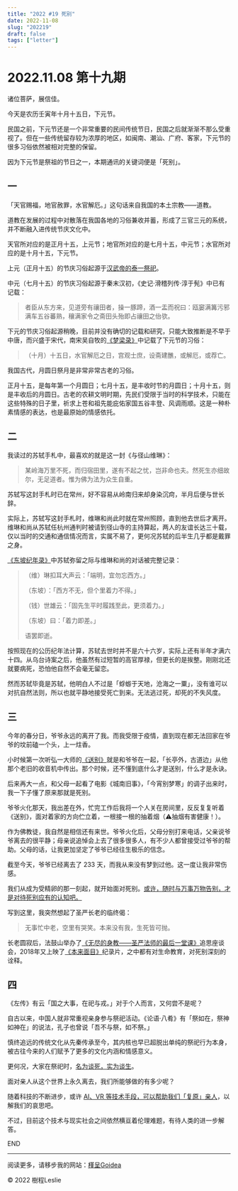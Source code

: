 ```yaml
---
title: "2022 #19 死别"
date: 2022-11-08
slug: "202219"
draft: false
tags: ["letter"]
---
```



# 2022.11.08 第十九期

诸位菩萨，展信佳。

今天是农历壬寅年十月十五日，下元节。

民国之前，下元节还是一个非常重要的民间传统节日，民国之后就渐渐不那么受重视了。但在一些传统留存较为浓厚的地区，如闽南、潮汕、广府、客家，下元节的很多习俗依然被相对完整的保留。

因为下元节是祭祖的节日之一，本期通讯的关键词便是「死别」。

## 一

「天官赐福，地官赦罪，水官解厄。」这句话来自我国的本土宗教——道教。

道教在发展的过程中对散落在我国各地的习俗兼收并蓄，形成了三官三元的系统，并不断融入进传统节庆文化中。

天官所对应的是正月十五，上元节；地官所对应的是七月十五，中元节；水官所对应的是十月十五，下元节。

上元（正月十五）的节庆习俗起源于[汉武帝的泰一祭祀](https://culture.ifeng.com/whrd/detail_2012_02/06/12314895_0.shtml)。

中元（七月十五）的节庆习俗起源于秦末汉初，《史记·滑稽列传·淳于髡》中已有记载：

> 者臣从东方来，见道旁有禳田者，操一豚蹄，酒一盂而祝曰：瓯窭满篝污邪满车五谷蕃熟，穰满家令之斋田头殆即占禳田之佁欤。

下元的节庆习俗起源稍晚，目前并没有确切的记载和研究，只能大致推断是不早于中唐，而兴盛于宋代，南宋吴自牧的[《梦梁录》](https://zh.wikisource.org/wiki/%E5%A4%A2%E7%B2%B1%E9%8C%84/%E5%8D%B706)中记载了下元节的习俗：

> （十月）十五日，水官解厄之日，宫观士庶，设斋建醮，或解厄，或荐亡。

我国古代，月圆日祭月是非常非常古老的习俗。

正月十五，是每年第一个月圆日；七月十五，是丰收时节的月圆日；十月十五，则是丰收后的月圆日。古老的农耕文明时期，先民们受限于当时的科学技术，只能在这些特殊的日子里，祈求上苍和祖先能庇佑家国五谷丰登、风调雨顺。这是一种朴素情感的表达，也是最原始的情感依托。

## 二

我读过的苏轼手札中，最喜欢的就是这一封《与径山维琳》：

> 某岭海万里不死，而归宿田里，遂有不起之忧，岂非命也夫。然死生亦细故尔，无足道者。惟为佛为法为众生自重。

苏轼写这封手札时已在常州，好不容易从岭南归来却身染沉疴，半月后便与世长辞。

实际上，苏轼写这封手札时，维琳和尚此时就在常州照顾，直到他去世后才离开。维琳和尚从苏轼任杭州通判时被请到径山寺的主持算起，两人的友谊长达三十载，仅以当时的交通和通信情况而言，实属不易了，更何况苏轼的后半生几乎都是戴罪之身。

[《东坡纪年录》](https://www.dropbox.com/s/n61akxhozw3r272/%E4%B8%9C%E5%9D%A1%E7%BA%AA%E5%B9%B4%E5%BD%95.%E7%8E%8B%E7%8A%B6%E5%85%83%E9%9B%86%E7%99%BE%E5%AE%B6%E6%B3%A8%E5%88%86%E7%B1%BB%E4%B8%9C%E5%9D%A1%E5%85%88%E7%94%9F%E8%AF%97.%E5%AE%8B%E6%9C%AB%E5%BB%BA%E5%AE%89%E9%AD%8F%E5%BF%A0%E5%8D%BF%E5%88%8A%E6%9C%AC.pdf?dl=0)中苏轼弥留之际与维琳和尚的对话被完整记录：

> （维）琳扣耳大声云：「端明，宜勿忘西方。」
>
> （东坡）：「西方不无，但个里着力不得。」
>
> （钱）世雄云：「固先生平时履践至此，更须着力。」
>
> （东坡）曰：「着力即差。」
>
> 语罢即逝。

按照现在的公历纪年法计算，苏轼去世时并不是六十六岁，实际上还有半年才满六十四。从乌台诗案之后，他虽然有过短暂的高官厚禄，但更长的是挨整。刚刚北还就要病死，恐怕他自然不会毫无留恋。

然而苏轼毕竟是苏轼，他明白人不过是「蜉蝣于天地，沧海之一粟」，没有谁可以对抗自然法则，所以也就平静地接受死亡到来。无法逃过死，却死的不失风度。

## 三

今年的春分日，爷爷永远的离开了我。而我受限于疫情，直到现在都无法回家在爷爷的坟前磕一个头，上一炷香。

小时候第一次听弘一大师的[《送别》](https://open.spotify.com/track/7nPjn5cDuompjke9m6buL8?si=2406c610ce6045b5)就是和爷爷在一起，「长亭外，古道边」从他那个老旧的收音机中传出。那个时候，还不懂到底什么才是送别，什么才是永诀。

后来再大一点，和父母一起看了电影《城南旧事》，「今宵别梦寒」的调子出来时，我一下子懂了原来那就是死别。

爷爷火化那天，我出差在外，忙完工作后我将一个人关在房间里，反反复复听着《送别》，面对着家的方向伫立着，一根接一根的抽着烟（⚠️抽烟有害健康！）。

作为佛教徒，我自然是相信还有来世。爷爷火化后，父母分别打来电话，父亲说爷爷离去的很平静；母亲说追悼会上去了很多很多人，有不少人都曾接受过爷爷的帮助。父母的话，让我更加坚定了爷爷已经往生极乐的信念。

截至今天，爷爷已经离去了 233 天，而我从来没有梦到过他。这一度让我非常伤感。

我们从成为受精卵的那一刻起，就开始面对死别。[或许，随时与万事万物告别，才是对待死别应有的认知吧。](https://mini.caixin.com/2022-11-04/101960589.html)

写到这里，我突然想起了圣严长老的临终偈：

> 无事忙中老，空里有哭笑。本来没有我，生死皆可抛。

长老圆寂后，法鼓山举办了[《无尽的身教——圣严法师的最后一堂课》](https://www.youtube.com/watch?v=OPg6VGeT6f0)追思座谈会，2018年又上映了[《本来面目》](https://www.youtube.com/watch?v=oIjCjGszu64)纪录片，之中都有对生命教育，对死别深刻的诠释。

## 四

《左传》有云「国之大事，在祀与戎。」对于个人而言，又何尝不是呢？

自古以来，中国人就非常重视亲身参与祭祀活动。《论语·八肴》有「祭如在，祭神如神在」的说法，孔子也曾说「吾不与祭，如不祭。」

慎终追远的传统文化从先秦传承至今，其内核也早已超脱出单纯的祭祀行为本身，被古往今来的人们赋予了更多的文化内涵和情感意义。

更何况，大家在祭祀时，[名为谈死，实为谈生](http://www.xml-data.cn/KXYSH/html/8eb2098e-e3b0-4fbc-8f04-fc42fab9c921.htm)。

面对亲人从这个世界上永久离去，我们所能够做的有多少呢？

随着科技的不断进步，或许 [AI、VR 等技术手段，可以帮助我们「复原」亲人](https://www.huxiu.com/article/339166.html)，以解我们的哀思吧。

不过，目前这个技术与现实社会之间依然横亘着伦理难题，有待人类的进一步解答。

END

---

阅读更多，请移步我的网站：[槿呈Goidea](https://www.justgoidea.com/)

© 2022 樹程Leslie
